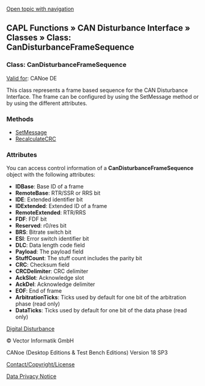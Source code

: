 [Open topic with navigation](../../../../../CANoeDEFamily.htm#Topics/CAPLFunctions/CANDisturbance/Classes/CAPLfunctionCanDisturbanceFrameSequence.md)

## CAPL Functions » CAN Disturbance Interface » Classes » Class: CanDisturbanceFrameSequence

### Class: CanDisturbanceFrameSequence

[Valid for](../../../Shared/FeatureAvailability.md): CANoe DE

This class represents a frame based sequence for the CAN Disturbance Interface. The frame can be configured by using the SetMessage method or by using the different attributes.

### Methods

- [SetMessage](../Functions/CAPLfunctionCanDisturbanceFrameSequenceSetMessage.md)
- [RecalculateCRC](../Functions/CAPLfunctionCanDisturbanceFrameSequenceRecalculateCRC.md)

### Attributes

You can access control information of a **CanDisturbanceFrameSequence** object with the following attributes:

- **IDBase**: Base ID of a frame
- **RemoteBase**: RTR/SSR or RRS bit
- **IDE**: Extended identifier bit
- **IDExtended**: Extended ID of a frame
- **RemoteExtended**: RTR/RRS
- **FDF**: FDF bit
- **Reserved**: r0/res bit
- **BRS**: Bitrate switch bit
- **ESI**: Error switch identifier bit
- **DLC**: Data length code field
- **Payload**: The payload field
- **StuffCount**: The stuff count includes the parity bit
- **CRC**: Checksum field
- **CRCDelimiter**: CRC delimiter
- **AckSlot**: Acknowledge slot
- **AckDel**: Acknowledge delimiter
- **EOF**: End of frame
- **ArbitrationTicks**: Ticks used by default for one bit of the arbitration phase (read only)
- **DataTicks**: Ticks used by default for one bit of the data phase (read only)

[Digital Disturbance](../../../CANoeCANalyzer/Interfaces/CANDisturbance/DigitalDisturbance.md)

© Vector Informatik GmbH

CANoe (Desktop Editions & Test Bench Editions) Version 18 SP3

[Contact/Copyright/License](../../../Shared/ContactCopyrightLicense.md)

[Data Privacy Notice](https://www.vector.com/int/en/company/get-info/privacy-policy/)